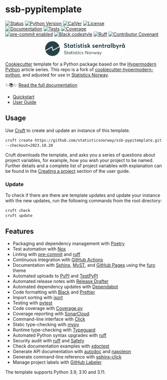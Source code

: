 # ssb-pypitemplate

<!-- badges-begin -->

[![Status][status badge]][status badge]
[![Python Version][python version badge]][github page]
[![CalVer][calver badge]][calver]
[![License][license badge]][license]<br>
[![Documentation][ghpages badge]][ghpages page]
[![Tests][github actions badge]][github actions page]
[![Coverage][sonarcov badge]][sonar page]<br>
[![pre-commit enabled][pre-commit badge]][pre-commit project]
[![Black codestyle][black badge]][black project]
[![Ruff][ruff badge]][ruff project]
[![Contributor Covenant][contributor covenant badge]][code of conduct]

[black badge]: https://img.shields.io/badge/code%20style-black-000000.svg
[black project]: https://github.com/psf/black
[ruff badge]: https://img.shields.io/endpoint?url=https://raw.githubusercontent.com/astral-sh/ruff/main/assets/badge/v2.json
[ruff project]: https://github.com/astral-sh/ruff
[calver badge]: https://img.shields.io/badge/calver-YYYY.MM.DD-22bfda.svg
[calver]: https://calver.org/
[code of conduct]: https://github.com/statisticsnorway/ssb-pypitemplate/blob/main/CODE_OF_CONDUCT.md
[sonarcov badge]: https://sonarcloud.io/api/project_badges/measure?project=statisticsnorway_ssb-pypitemplate-instance&metric=coverage
[sonar page]: https://sonarcloud.io/summary/overall?id=statisticsnorway_ssb-pypitemplate-instance
[contributor covenant badge]: https://img.shields.io/badge/Contributor%20Covenant-2.1-4baaaa.svg
[github actions badge]: https://github.com/statisticsnorway/ssb-pypitemplate/workflows/Tests/badge.svg
[github actions page]: https://github.com/statisticsnorway/ssb-pypitemplate/actions?workflow=Tests
[github page]: https://github.com/statisticsnorway/ssb-pypitemplate
[license badge]: https://img.shields.io/github/license/statisticsnorway/ssb-pypitemplate
[license]: https://opensource.org/licenses/MIT
[pre-commit badge]: https://img.shields.io/badge/pre--commit-enabled-brightgreen?logo=pre-commit&logoColor=white
[pre-commit project]: https://pre-commit.com/
[python version badge]: https://img.shields.io/pypi/pyversions/ssb-pypitemplate-instance
[ghpages badge]: https://github.com/statisticsnorway/ssb-pypitemplate/actions/workflows/docs.yml/badge.svg
[ghpages page]: https://statisticsnorway.github.io/ssb-pypitemplate/
[status badge]: https://badgen.net/badge/status/beta/d8624d

<!-- badges-end -->

<p align="center"><img alt="logo" src="docs/_static/ssb_logo.svg" width="50%" /></p>

[Cookiecutter] template for a Python package based on the
[Hypermodern Python] article series.
This repo is a fork of [cookiecutter-hypermodern-python], and adjusted for use
in [Statistics Norway].

✨📚✨ [Read the full documentation][ghpages page]

- [Quickstart]
- [User Guide]

[cookiecutter]: https://github.com/cookiecutter/cookiecutter
[hypermodern python]: https://medium.com/@cjolowicz/hypermodern-python-d44485d9d769
[cookiecutter-hypermodern-python]: https://github.com/cjolowicz/cookiecutter-hypermodern-python.git
[statistics norway]: https://www.ssb.no/en
[quickstart]: https://statisticsnorway.github.io/ssb-pypitemplate/quickstart.html
[user guide]: https://statisticsnorway.github.io/ssb-pypitemplate/guide.html

## Usage

Use [Cruft] to create and update an instance of this template.

```console
cruft create https://github.com/statisticsnorway/ssb-pypitemplate.git --checkout=2023.10.20
```

Cruft downloads the template, and asks you a series of questions about project variables,
for example, how you wish your project to be named. Further details and a complete list of
project variables with explanation can be found in the [Creating a project] section of the
user guide.

[creating a project]: https://statisticsnorway.github.io/ssb-pypitemplate/guide.html#creating-a-project

### Update

To check if there are there are template updates and update your instance with
the new updates, run the following commands from the root directory:

```console
cruft check
cruft update
```

## Features

<!-- features-begin -->

- Packaging and dependency management with [Poetry]
- Test automation with [Nox]
- Linting with [pre-commit] and [ruff]
- Continuous integration with [GitHub Actions]
- Documentation with [Sphinx], [MyST], and [GitHub Pages] using the [furo] theme
- Automated uploads to [PyPI] and [TestPyPI]
- Automated release notes with [Release Drafter]
- Automated dependency updates with [Dependabot]
- Code formatting with [Black] and [Prettier]
- Import sorting with [isort]
- Testing with [pytest]
- Code coverage with [Coverage.py]
- Coverage reporting with [SonarCloud]
- Command-line interface with [Click]
- Static type-checking with [mypy]
- Runtime type-checking with [Typeguard]
- Automated Python syntax upgrades with [ruff]
- Security audit with [ruff] and [Safety]
- Check documentation examples with [xdoctest]
- Generate API documentation with [autodoc] and [napoleon]
- Generate command-line reference with [sphinx-click]
- Manage project labels with [GitHub Labeler]

The template supports Python 3.9, 3.10 and 3.11.

[autodoc]: https://www.sphinx-doc.org/en/master/usage/extensions/autodoc.html
[black]: https://github.com/psf/black
[click]: https://click.palletsprojects.com/
[coverage.py]: https://coverage.readthedocs.io/
[cruft]: https://cruft.github.io/cruft/
[dependabot]: https://github.com/dependabot/dependabot-core
[furo]: https://pradyunsg.me/furo/
[github actions]: https://github.com/features/actions
[github labeler]: https://github.com/marketplace/actions/github-labeler
[github pages]: https://pages.github.com/
[isort]: https://pycqa.github.io/isort/
[mypy]: https://mypy-lang.org/
[myst]: https://myst-parser.readthedocs.io/
[napoleon]: https://www.sphinx-doc.org/en/master/usage/extensions/napoleon.html
[nox]: https://nox.thea.codes/
[poetry]: https://python-poetry.org/
[pre-commit]: https://pre-commit.com/
[prettier]: https://prettier.io/
[pypi]: https://pypi.org/
[pytest]: https://docs.pytest.org/en/latest/
[release drafter]: https://github.com/release-drafter/release-drafter
[ruff]: https://beta.ruff.rs
[safety]: https://github.com/pyupio/safety
[sonarcloud]: https://www.sonarsource.com/products/sonarcloud/
[sphinx]: http://www.sphinx-doc.org/
[sphinx-click]: https://sphinx-click.readthedocs.io/
[testpypi]: https://test.pypi.org/
[typeguard]: https://github.com/agronholm/typeguard
[xdoctest]: https://github.com/Erotemic/xdoctest

<!-- features-end -->
